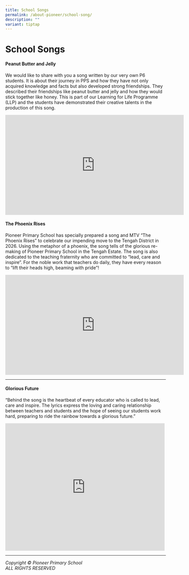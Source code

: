 ```yaml
---
title: School Songs
permalink: /about-pioneer/school-song/
description: ""
variant: tiptap
---
```

<h1>School Songs</h1>
<h4>Peanut Butter and Jelly</h4>
<p>We would like to share with you a song written by our very own P6 students.
It is about their journey in PPS and how they have not only acquired knowledge
and facts but also developed strong friendships. They described their friendships
like peanut butter and jelly and how they would stick together like honey.
This is part of our Learning for Life Programme (LLP) and the students
have demonstrated their creative talents in the production of this song.</p>
<div class="iframe-wrapper">
<iframe style="border:none;overflow:hidden" height="314" width="560" allowfullscreen="true" frameborder="0" src="https://www.facebook.com/plugins/video.php?height=314&amp;href=https%3A%2F%2Fwww.facebook.com%2Fpioneerprisch%2Fvideos%2F911143714162957%2F&amp;show_text=false&amp;width=560&amp;t=0"></iframe>
</div>
<h4>The Phoenix Rises</h4>
<p>Pioneer Primary School has specially prepared a song and MTV “The Phoenix
Rises” to celebrate our impending move to the Tengah District in 2026.
Using the metaphor of a phoenix, the song tells of the glorious re-making
of Pioneer Primary School in the Tengah Estate. The song is also dedicated
to the teaching fraternity who are committed to “lead, care and inspire”.
For the noble work that teachers do daily, they have every reason to “lift
their heads high, beaming with pride”!</p>
<div class="iframe-wrapper">
<iframe style="border:none;overflow:hidden" height="314" width="560" allowfullscreen="true" frameborder="0" src="https://www.facebook.com/plugins/video.php?height=314&amp;href=https%3A%2F%2Fwww.facebook.com%2Fpioneerprisch%2Fvideos%2F387389244259629%2F&amp;show_text=false&amp;width=560&amp;t=0"></iframe>
</div>
<hr>
<h4>Glorious Future</h4>
<p>“Behind the song is the heartbeat of every educator who is called to lead,
care and inspire. The lyrics express the loving and caring relationship
between teachers and students and the hope of seeing our students work
hard, preparing to ride the rainbow towards a glorious future.”</p>
<div class="iframe-wrapper">
<iframe height="400" width="500" allowfullscreen="true" frameborder="0" src="https://www.youtube.com/embed/Fzg899wlz8c"></iframe>
</div>
<hr>
<p><em>Copyright © Pioneer Primary School<br>ALL RIGHTS RESERVED</em>
</p>
<p></p>
<p></p>